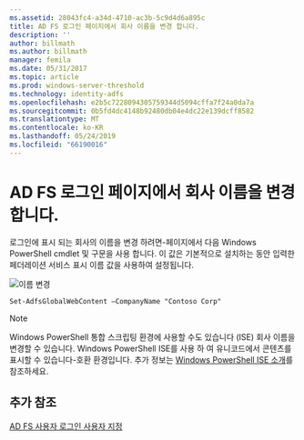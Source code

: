 ```yaml
---
ms.assetid: 28043fc4-a34d-4710-ac3b-5c9d4d6a895c
title: AD FS 로그인 페이지에서 회사 이름을 변경 합니다.
description: ''
author: billmath
ms.author: billmath
manager: femila
ms.date: 05/31/2017
ms.topic: article
ms.prod: windows-server-threshold
ms.technology: identity-adfs
ms.openlocfilehash: e2b5c7228094305759344d5094cffa7f24a0da7a
ms.sourcegitcommit: 0b5fd4dc4148b92480db04e4dc22e139dcff8582
ms.translationtype: MT
ms.contentlocale: ko-KR
ms.lasthandoff: 05/24/2019
ms.locfileid: "66190016"
---
```

# <a name="change-the-company-name-on-the-ad-fs-sign-in-page"></a>AD FS 로그인 페이지에서 회사 이름을 변경 합니다.
 
로그인에 표시 되는 회사의 이름을 변경 하려면\-페이지에서 다음 Windows PowerShell cmdlet 및 구문을 사용 합니다. 이 값은 기본적으로 설치하는 동안 입력한 페더레이션 서비스 표시 이름 값을 사용하여 설정됩니다.  

![이름 변경](media/AD-FS-user-sign-in-customization/ADFS_Blue_Custom1.png)
  
  
    Set-AdfsGlobalWebContent –CompanyName "Contoso Corp"  
 
  
> [!NOTE]  
> Windows PowerShell 통합 스크립팅 환경에 사용할 수도 있습니다 \(ISE\) 회사 이름을 변경할 수 있습니다. Windows PowerShell ISE를 사용 하 여 유니코드에서 콘텐츠를 표시할 수 있습니다\-호환 환경입니다. 추가 정보는 [Windows PowerShell ISE 소개](https://technet.microsoft.com/library/dd315244.aspx)를 참조하세요.  

## <a name="additional-references"></a>추가 참조 
[AD FS 사용자 로그인 사용자 지정](AD-FS-user-sign-in-customization.md)  
  
